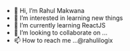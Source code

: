 - 👋 Hi, I’m Rahul Makwana
- 👀 I’m interested in learning new things
- 🌱 I’m currently learning ReactJS
- 💞️ I’m looking to collaborate on ...
- 📫 How to reach me ...@rahulilogix

<!---
rahulilogix/rahulilogix is a ✨ special ✨ repository because its `README.md` (this file) appears on your GitHub profile.
You can click the Preview link to take a look at your changes.
--->
